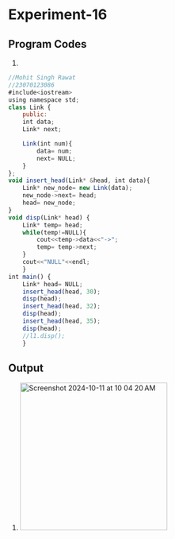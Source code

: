# Experiment-16

## Program Codes
1)
```javascript
//Mohit Singh Rawat
//23070123086
#include<iostream>
using namespace std;
class Link {
    public:
    int data;
    Link* next;

    Link(int num){
        data= num;
        next= NULL;
    }
};
void insert_head(Link* &head, int data){
    Link* new_node= new Link(data);
    new_node->next= head;
    head= new_node;
}
void disp(Link* head) {
    Link* temp= head;
    while(temp!=NULL){
        cout<<temp->data<<"->";
        temp= temp->next;
    }
    cout<<"NULL"<<endl;
    }
int main() {
    Link* head= NULL;
    insert_head(head, 30);
    disp(head);
    insert_head(head, 32);
    disp(head);
    insert_head(head, 35);
    disp(head);
    //l1.disp();
    }
```

## Output
1) <img width="297" alt="Screenshot 2024-10-11 at 10 04 20 AM" src="https://github.com/user-attachments/assets/d0e0e1e6-b856-413e-92ca-07c8461fa6fb">
